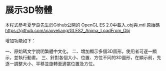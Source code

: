 # 展示3D物體

本程式參考夏學良先生於Github公開的 OpenGL ES 2.0中載入.obj與.mtl 原始碼
https://github.com/xiaxveliang/GLES2_Anima_LoadFrom_Obj

增加功能如下：

一、原始碼文字說明繁體中文化。
二、增加顯示多個3D圖形，使用者可逐一顯示，並執行動畫。
三、針對各個大小、位置、方位不同的3D圖形，在顯示前，先逐一調整大小、平移並旋轉至適當位置及方位。
